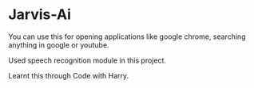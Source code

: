 # Jarvis-Ai
You can use this for opening applications like google chrome, searching anything in google or youtube. 

Used speech recognition module in this project. 

Learnt this through Code with Harry.
